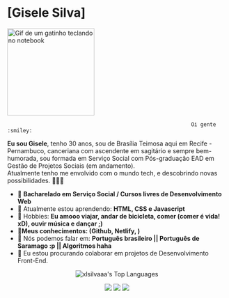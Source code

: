   # [Gisele Silva]   
<img src="https://user-images.githubusercontent.com/110683488/236534270-f378becc-c456-4cad-aaf9-529016b8d230.gif" width="200px" alt="Gif de um gatinho teclando no notebook">

                                                               Oi gente :smiley:
<strong>Eu sou Gisele</strong>, tenho 30 anos, sou de Brasília Teimosa aqui em Recife - Pernambuco, canceriana com ascendente em sagitário e sempre bem-humorada, sou formada em Serviço Social com Pós-graduação EAD em Gestão de Projetos Sociais (em andamento).
<br>Atualmente tenho me envolvido com o mundo tech, e descobrindo novas possibilidades.</strong> 👨🏻‍💻 

- 🔭 <strong>Bacharelado em Serviço Social / Cursos livres de Desenvolvimento Web</strong>
- 🚀 Atualmente estou aprendendo: <strong> HTML, CSS e Javascript</strong> 
- 💬 Hobbies: <strong>Eu amooo viajar, andar de bicicleta, comer (comer é vida! xD), ouvir música e dançar ;) </strong>
- 🚀<strong>Meus conhecimentos: (Github, Netlify, )</strong>
- 📣 Nós podemos falar em: <strong>Português brasileiro || Português de Saramago :p || Algoritmos haha </strong>
- 👯 Eu estou procurando colaborar em projetos de Desenvolvimento Front-End.

<div align="center">

  ![xlsilvaaa's Top Languages](https://github-readme-stats.vercel.app/api/top-langs/?username=xlsilvaaa&theme=highcontrast&show_icons=true&hide_border=true&layout=compact)
  
  <a href="" alt="Gmail">
    <img src="https://img.shields.io/badge/-Gmail-FF0000?style=flat-square&labelColor=FF0000&logo=gmail&logoColor=white&link= Email pessoal"/></a>

  <a href="https://www.linkedin.com/in/xlsilvaaa/" alt="Linkedin">
    <img src="https://img.shields.io/badge/-Linkedin-0e76a8?style=flat-square&logo=Linkedin&logoColor=white&link= Gisele Silva"/></a>

  <a href="https://www.instagram.com/xlsilvaaa/" alt="Instagram">
    <img src="https://img.shields.io/badge/-Instagram-DF0174?style=flat-square&labelColor=DF0174&logo=instagram&logoColor=white&link= @xlsilvaaa"/></a>

</div>

